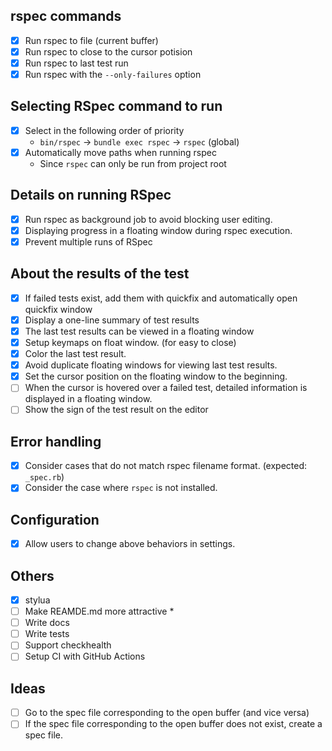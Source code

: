 ## rspec commands

- [x] Run rspec to file (current buffer)
- [x] Run rspec to close to the cursor potision
- [x] Run rspec to last test run
- [x] Run rspec with the `--only-failures` option

## Selecting RSpec command to run

- [x] Select in the following order of priority
  - `bin/rspec` -> `bundle exec rspec` -> `rspec` (global)
- [x] Automatically move paths when running rspec
  - Since `rspec` can only be run from project root

## Details on running RSpec

- [x] Run rspec as background job to avoid blocking user editing.
- [x] Displaying progress in a floating window during rspec execution.
- [x] Prevent multiple runs of RSpec

## About the results of the test

- [x] If failed tests exist, add them with quickfix and automatically open quickfix window
- [x] Display a one-line summary of test results
- [x] The last test results can be viewed in a floating window
- [x] Setup keymaps on float window. (for easy to close)
- [x] Color the last test result.
- [x] Avoid duplicate floating windows for viewing last test results.
- [x] Set the cursor position on the floating window to the beginning.
- [ ] When the cursor is hovered over a failed test, detailed information is displayed in a floating window.
- [ ] Show the sign of the test result on the editor

## Error handling

- [x] Consider cases that do not match rspec filename format. (expected: `_spec.rb`)
- [x] Consider the case where `rspec` is not installed.

## Configuration

- [x] Allow users to change above behaviors in settings.

## Others

- [x] stylua
- [ ] Make REAMDE.md more attractive *
- [ ] Write docs
- [ ] Write tests
- [ ] Support checkhealth
- [ ] Setup CI with GitHub Actions

## Ideas

- [ ] Go to the spec file corresponding to the open buffer (and vice versa)
- [ ] If the spec file corresponding to the open buffer does not exist, create a spec file.

